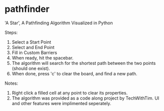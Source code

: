 # pathfinder
'A Star', A Pathfinding Algorithm Visualized in Python

Steps:
1) Select a Start Point
2) Select and End Point
3) Fill in Custom Barriers
4) When ready, hit the spacebar.
5) The algorithm will search for the shortest path between the two points (should one exist).
6) When done, press 'c' to clear the board, and find a new path.

Notes:
1) Right click a filled cell at any point to clear its properties.
2) The algorithm was provided as a code along project by TechWithTim. UI and other features were implimented seperately.
